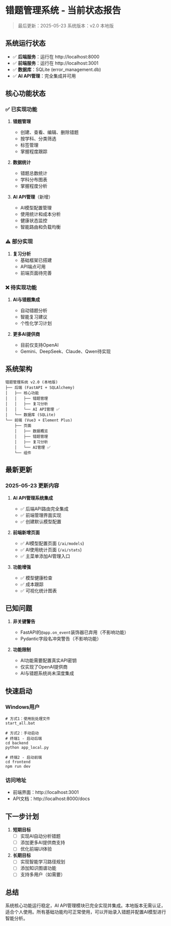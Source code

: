 # 错题管理系统 - 当前状态报告

> 最后更新：2025-05-23
> 系统版本：v2.0 本地版

## 系统运行状态

- ✅ **后端服务**：运行在 http://localhost:8000
- ✅ **前端服务**：运行在 http://localhost:3001
- ✅ **数据库**：SQLite (error_management.db)
- ✅ **AI API管理**：完全集成并可用

## 核心功能状态

### ✅ 已实现功能

1. **错题管理**
   - 创建、查看、编辑、删除错题
   - 按学科、分类筛选
   - 标签管理
   - 掌握程度跟踪

2. **数据统计**
   - 错题总数统计
   - 学科分布图表
   - 掌握程度分析

3. **AI API管理**（新增）
   - AI模型配置管理
   - 使用统计和成本分析
   - 健康状态监控
   - 智能路由和负载均衡

### ⚠️ 部分实现

1. **复习分析**
   - 基础框架已搭建
   - API端点可用
   - 前端页面待完善

### ❌ 待实现功能

1. **AI与错题集成**
   - 自动错题分析
   - 智能复习建议
   - 个性化学习计划

2. **更多AI提供商**
   - 目前仅支持OpenAI
   - Gemini、DeepSeek、Claude、Qwen待实现

## 系统架构

```
错题管理系统 v2.0 (本地版)
├── 后端 (FastAPI + SQLAlchemy)
│   ├── 核心功能
│   │   ├── 错题管理
│   │   ├── 复习分析
│   │   └── AI API管理 ✅
│   └── 数据库 (SQLite)
└── 前端 (Vue3 + Element Plus)
    ├── 页面
    │   ├── 数据概览
    │   ├── 错题管理
    │   ├── 复习分析
    │   └── AI管理 ✅
    └── 组件
```

## 最新更新

### 2025-05-23 更新内容

1. **AI API管理系统集成**
   - ✅ 后端API路由完全集成
   - ✅ 前端管理界面实现
   - ✅ 创建默认模型配置

2. **前端新增页面**
   - ✅ AI模型配置页面 (`/ai/models`)
   - ✅ AI使用统计页面 (`/ai/stats`)
   - ✅ 主菜单添加AI管理入口

3. **功能增强**
   - ✅ 模型健康检查
   - ✅ 成本跟踪
   - ✅ 可视化统计图表

## 已知问题

1. **非关键警告**
   - FastAPI的`@app.on_event`装饰器已弃用（不影响功能）
   - Pydantic字段名冲突警告（不影响功能）

2. **功能限制**
   - AI功能需要配置真实API密钥
   - 仅实现了OpenAI提供商
   - AI与错题系统尚未深度集成

## 快速启动

### Windows用户
```batch
# 方式1：使用批处理文件
start_all.bat

# 方式2：手动启动
# 终端1 - 启动后端
cd backend
python app_local.py

# 终端2 - 启动前端
cd frontend
npm run dev
```

### 访问地址
- 前端界面：http://localhost:3001
- API文档：http://localhost:8000/docs

## 下一步计划

1. **短期目标**
   - [ ] 实现AI自动分析错题
   - [ ] 添加更多AI提供商支持
   - [ ] 优化前端UI体验

2. **长期目标**
   - [ ] 实现智能学习路径规划
   - [ ] 添加知识图谱功能
   - [ ] 支持多用户（如需要）

## 总结

系统核心功能运行稳定，AI API管理模块已完全实现并集成。本地版本无需认证，适合个人使用。所有基础功能均可正常使用，可以开始录入错题并配置AI模型进行智能分析。 